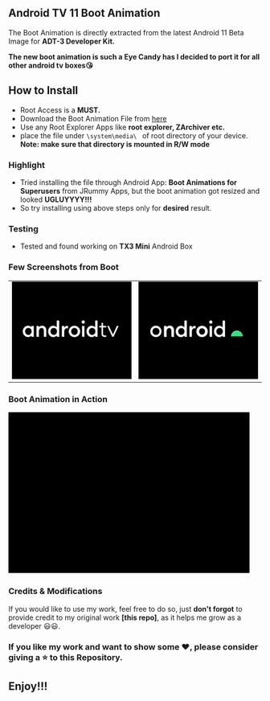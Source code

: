 ## Android TV 11 Boot Animation

<p>The Boot Animation is directly extracted from the latest Android 11 Beta Image for <b>ADT-3 Developer Kit.</b><br>

<b>The new boot animation is such a Eye Candy has I decided to port it for all other android tv boxes😘</b>
</p>


## How to Install

* Root Access is a <b> MUST. </b>
* Download the Boot Animation File from <a href="https://github.com/khurramrizvi/atv11_bootanimation/blob/master/Working%20and%20Tested/bootanimation.zip">here</a>
* Use any Root Explorer Apps like <b>root explorer, ZArchiver etc.</b>
* place the file under ```\system\media\ ``` of root directory of your device. <b>Note: make sure that directory is mounted in R/W mode</b>

### Highlight
* Tried installing the file through Android App: <b> Boot Animations for Superusers</b> from JRummy Apps, but the boot animation got resized and looked <b>UGLUYYYY!!!</b>
* So try installing using above steps only for <b>desired</b> result.

### Testing
* Tested and found working on <b>TX3 Mini</b> Android Box

### Few Screenshots from Boot  

<table>
<tr>
<td><img src =img/00000.png></td>
<td><img src =img/00053.png></td>
</tr>
</table>

### Boot Animation in Action

<img src=gif/atv11.gif width=480 height=320>

### Credits & Modifications
If you would like to use my work, feel free to do so, just <b>don't forgot</b> to provide credit to my original work <b>[this repo]</b>, as it helps me grow as a developer 😃😃.

### If you like my work and want to show some ❤️, please consider giving a ⭐️ to this Repository.

## Enjoy!!!
